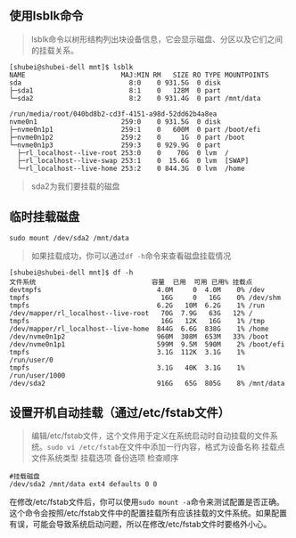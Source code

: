 
## 使用lsblk命令
> lsblk命令以树形结构列出块设备信息，它会显示磁盘、分区以及它们之间的挂载关系。
```
[shubei@shubei-dell mnt]$ lsblk
NAME                        MAJ:MIN RM   SIZE RO TYPE MOUNTPOINTS
sda                           8:0    0 931.5G  0 disk 
├─sda1                        8:1    0   128M  0 part 
└─sda2                        8:2    0 931.4G  0 part /mnt/data
                                                      /run/media/root/040bd8b2-cd3f-4151-a98d-52dd62b4a8ea
nvme0n1                     259:0    0 931.5G  0 disk 
├─nvme0n1p1                 259:1    0   600M  0 part /boot/efi
├─nvme0n1p2                 259:2    0     1G  0 part /boot
└─nvme0n1p3                 259:3    0 929.9G  0 part 
  ├─rl_localhost--live-root 253:0    0    70G  0 lvm  /
  ├─rl_localhost--live-swap 253:1    0  15.6G  0 lvm  [SWAP]
  └─rl_localhost--live-home 253:2    0 844.3G  0 lvm  /home
```
> sda2为我们要挂载的磁盘

## 临时挂载磁盘
```
sudo mount /dev/sda2 /mnt/data
```
> 如果挂载成功，你可以通过`df -h`命令来查看磁盘挂载情况
```
[shubei@shubei-dell mnt]$ df -h
文件系统                             容量  已用  可用 已用% 挂载点
devtmpfs                             4.0M     0  4.0M    0% /dev
tmpfs                                 16G     0   16G    0% /dev/shm
tmpfs                                6.2G   10M  6.2G    1% /run
/dev/mapper/rl_localhost--live-root   70G  7.9G   63G   12% /
tmpfs                                 16G   12K   16G    1% /tmp
/dev/mapper/rl_localhost--live-home  844G  6.6G  838G    1% /home
/dev/nvme0n1p2                       960M  308M  653M   33% /boot
/dev/nvme0n1p1                       599M  9.5M  590M    2% /boot/efi
tmpfs                                3.1G  112K  3.1G    1% /run/user/0
tmpfs                                3.1G   40K  3.1G    1% /run/user/1000
/dev/sda2                            916G   65G  805G    8% /mnt/data
```
## 设置开机自动挂载（通过/etc/fstab文件）
> 编辑/etc/fstab文件，这个文件用于定义在系统启动时自动挂载的文件系统。`sudo vi /etc/fstab`在文件中添加一行内容，格式为设备名称 挂载点 文件系统类型 挂载选项 备份选项 检查顺序
```
#挂载磁盘
/dev/sda2 /mnt/data ext4 defaults 0 0
```
在修改/etc/fstab文件后，你可以使用`sudo mount -a`命令来测试配置是否正确。这个命令会按照/etc/fstab文件中的配置挂载所有应该挂载的文件系统。如果配置有误，可能会导致系统启动问题，所以在修改/etc/fstab文件时要格外小心。

